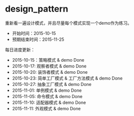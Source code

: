 # design_pattern

重新看一遍设计模式，并且尽量每个模式实现一个demo作为练习。

* 开始时间：2015-10-15
* 预期结束时间：2015-11-25

每日进度更新：

* 2015-10-15：策略模式 & demo Done
* 2015-10-17: 观察者模式 & demo Done
* 2015-10-20: 装饰者模式 & demo Done
* 2015-10-23: 简单工厂模式 & 工厂方法模式 & demo Done
* 2015-10-27: 抽象工厂模式 & demo Done
* 2015-11-01: 单例模式 & demo Done
* 2015-11-05: 命令模式 & demo Done
* 2015-11-10: 适配器模式 & demo Done
* 2015-11-11: 外观模式 & demo Done
